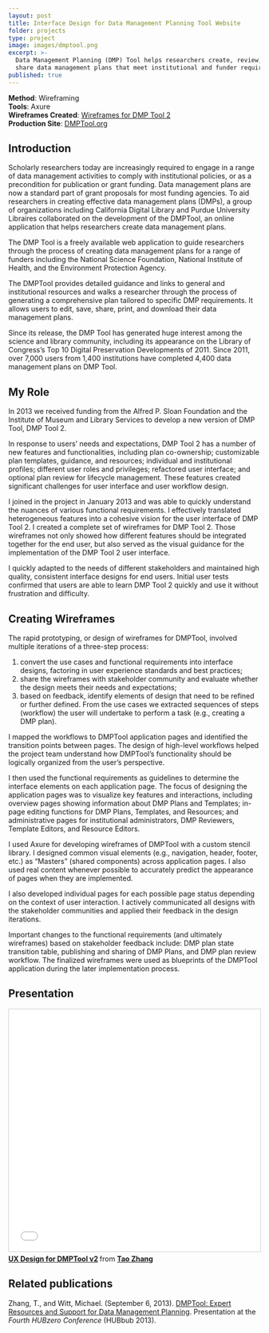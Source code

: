 ```yaml
---
layout: post
title: Interface Design for Data Management Planning Tool Website
folder: projects
type: project
image: images/dmptool.png
excerpt: >-
  Data Management Planning (DMP) Tool helps researchers create, review, and
  share data management plans that meet institutional and funder requirements.
published: true
---
```





**Method**: Wireframing        
**Tools**: Axure  
**Wireframes Created**: [Wireframes for DMP Tool 2](http://ux.cdlib.org/mstrong/DMP_Prototype_1223/)  
**Production Site**: [DMPTool.org](https://dmptool.org/)

## Introduction
Scholarly researchers today are increasingly required to engage in a range of data management activities to comply with institutional policies, or as a precondition for publication or grant funding. Data management plans are now a standard part of grant proposals for most funding agencies. To aid researchers in creating effective data management plans (DMPs), a group of organizations including California Digital Library and Purdue University Libraires collaborated on the development of the DMPTool, an online application that helps researchers create data management plans. 

The DMP Tool is a freely available web application to guide researchers through the process of creating data management plans for a range of funders including the National Science Foundation, National Institute of Health, and the Environment Protection Agency. 

The DMPTool provides detailed guidance and links to general and institutional resources and walks a researcher through the process of generating a comprehensive plan tailored to specific DMP requirements. It allows users to edit, save, share, print, and download their data management plans. 

Since its release, the DMP Tool has generated huge interest among the science and library community, including its appearance on the Library of Congress’s Top 10 Digital Preservation Developments of 2011. Since 2011, over 7,000 users from 1,400 institutions have completed 4,400 data management plans on DMP Tool. 

## My Role
In 2013 we received funding from the Alfred P. Sloan Foundation and the Institute of Museum and Library Services to develop a new version of DMP Tool, DMP Tool 2. 

In response to users’ needs and expectations, DMP Tool 2 has a number of new features and functionalities, including plan co-ownership; customizable plan templates, guidance, and resources; individual and institutional profiles; different user roles and privileges; refactored user interface; and optional plan review for lifecycle management. These features created significant challenges for user interface and user workflow design. 

I joined in the project in January 2013 and was able to quickly understand the nuances of various functional requirements. I effectively translated heterogeneous features into a cohesive vision for the user interface of DMP Tool 2. I created a complete set of wireframes for DMP Tool 2. Those wireframes not only showed how different features should be integrated together for the end user, but also served as the visual guidance for the implementation of the DMP Tool 2 user interface.

I quickly adapted to the needs of different stakeholders and maintained high quality, consistent interface designs for end users. Initial user tests confirmed that users are able to learn DMP Tool 2 quickly and use it without frustration and difficulty. 

## Creating Wireframes
The rapid prototyping, or design of wireframes for DMPTool, involved multiple iterations of a three-step process: 

1. convert the use cases and functional requirements into interface designs, factoring in user experience standards and best practices;
2. share the wireframes with stakeholder community and evaluate whether the design meets their needs and expectations;
3. based on feedback, identify elements of design that need to be refined or further defined. From the use cases we extracted sequences of steps (workflow) the user will undertake to perform a task (e.g., creating a DMP plan).

I mapped the workflows to DMPTool application pages and identified the transition points between pages. The design of high-level workflows helped the project team understand how DMPTool’s functionality should be logically organized from the user’s perspective. 

I then used the functional requirements as guidelines to determine the interface elements on each application page. The focus of designing the application pages was to visualize key features and interactions, including overview pages showing information about DMP Plans and Templates; in-page editing functions for DMP Plans, Templates, and Resources; and administrative pages for institutional administrators, DMP Reviewers, Template Editors, and Resource Editors.

I used Axure for developing wireframes of DMPTool with a custom stencil library. I designed common visual elements (e.g., navigation, header, footer, etc.) as “Masters” (shared components) across application pages. I also used real content whenever possible to accurately predict the appearance of pages when they are implemented.

I also developed individual pages for each possible page status depending on the context of user interaction. I actively communicated all designs with the stakeholder communities and applied their feedback in the design iterations. 

Important changes to the functional requirements (and ultimately wireframes) based on stakeholder feedback include: DMP plan state transition table, publishing and sharing of DMP Plans, and DMP plan review workflow. The finalized wireframes were used as blueprints of the DMPTool application during the later implementation process.

## Presentation
<iframe src="//www.slideshare.net/slideshow/embed_code/key/sfQ2QHE7NGgqzx" width="595" height="485" frameborder="0" marginwidth="0" marginheight="0" scrolling="no" style="border:1px solid #CCC; border-width:1px; margin-bottom:5px; max-width: 100%;" allowfullscreen> </iframe> <div style="margin-bottom:5px"> <strong> <a href="//www.slideshare.net/jimmie/ux-design-for-dmptool-v2" title="UX Design for DMPTool v2" target="_blank">UX Design for DMPTool v2</a> </strong> from <strong><a href="//www.slideshare.net/jimmie" target="_blank">Tao Zhang</a></strong> </div>

## Related publications
Zhang, T., and Witt, Michael. (September 6, 2013). [DMPTool: Expert Resources and Support for Data Management Planning](https://hubzero.org/resources/1062). Presentation at the *Fourth HUBzero Conference* (HUBbub 2013).